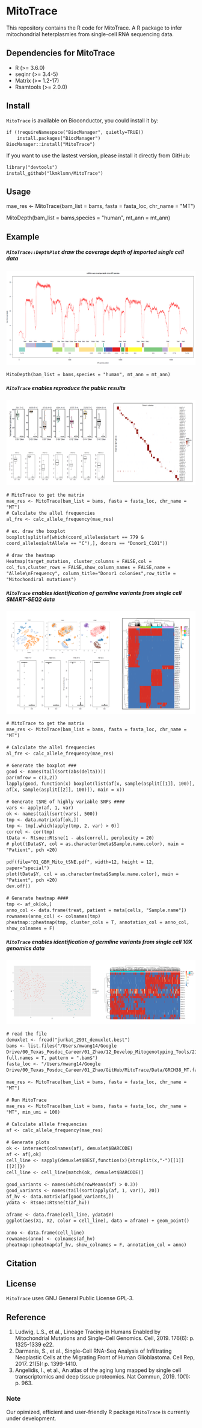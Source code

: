 # MitoTrace
This repository contains the R code for MitoTrace. A R package to infer mitochondrial heterplasmies from single-cell RNA sequencing data. 


## Dependencies for MitoTrace
* R (>= 3.6.0)
* seqinr (>= 3.4-5)
* Matrix (>= 1.2-17)
* Rsamtools (>= 2.0.0)


## Install

`MitoTrace` is available on Bioconductor, you could install it by:

```
if (!requireNamespace("BiocManager", quietly=TRUE))
    install.packages("BiocManager")
BiocManager::install("MitoTrace")
```
If you want to use the lastest version, please install it directly from GitHub:
```
library("devtools")
install_github("lkmklsmn/MitoTrace")
```


## Usage
mae_res <- MitoTrace(bam_list = bams, fasta = fasta_loc, chr_name = "MT")

MitoDepth(bam_list = bams,species = "human", mt_ann = mt_ann)
## Example

##### `MitoTrace::DepthPlot` draw the coverage depth of imported single cell data
![GitHub Logo](https://github.com/lkmklsmn/MitoTrace/blob/master/example/gene_bar_cov.png)
```
MitoDepth(bam_list = bams,species = "human", mt_ann = mt_ann)
```

##### `MitoTrace` enables reproduce the public results
![GitHub Logo](https://github.com/lkmklsmn/MitoTrace/blob/master/example/reproduce_result.png)
```
# MitoTrace to get the matrix
mae_res <- MitoTrace(bam_list = bams, fasta = fasta_loc, chr_name = "MT")
# Calculate the allel frequencies
al_fre <- calc_allele_frequency(mae_res)

# ex. draw the boxplot
boxplot(split(af[which(coord_alleles$start == 779 & coord_alleles$altAllele == "C"),], donors == "Donor1_C101"))

# draw the heatmap
Heatmap(target_mutation, cluster_columns = FALSE,col = col_fun,cluster_rows = FALSE,show_column_names = FALSE,name = "Allele\nFrequency", column_title="Donor1 colonies",row_title = "Mitochondiral mutations")

```


##### `MitoTrace` enables identification of germline variants from single cell SMART-SEQ2 data
![GitHub Logo](https://github.com/lkmklsmn/MitoTrace/blob/master/example/smart-seq2.png)
```
# MitoTrace to get the matrix
mae_res <- MitoTrace(bam_list = bams, fasta = fasta_loc, chr_name = "MT")

# Calculate the allel frequencies
al_fre <- calc_allele_frequency(mae_res)

# Generate the boxplot ###
good <- names(tail(sort(abs(delta))))
par(mfrow = c(3,2))
lapply(good, function(x) boxplot(list(af[x, sample(asplit[[1]], 100)], af[x, sample(asplit[[2]], 100)]), main = x))

# Generate tSNE of highly variable SNPs ####
vars <- apply(af, 1, var)
ok <- names(tail(sort(vars), 500))
tmp <- data.matrix(af[ok,])
tmp <- tmp[,which(apply(tmp, 2, var) > 0)]
correl <- cor(tmp)
tData <- Rtsne::Rtsne(1 - abs(correl), perplexity = 20)
# plot(tData$Y, col = as.character(meta$Sample.name.color), main = "Patient", pch =20)

pdf(file="01_GBM_Mito_tSNE.pdf", width=12, height = 12, paper="special")
plot(tData$Y, col = as.character(meta$Sample.name.color), main = "Patient", pch =20)
dev.off()

# Generate heatmap ####
tmp <- af_ok[ok,]
anno_col <- data.frame(treat, patient = meta[cells, "Sample.name"])
rownames(anno_col) <- colnames(tmp)
pheatmap::pheatmap(tmp, cluster_cols = T, annotation_col = anno_col, show_colnames = F)
```

##### `MitoTrace` enables identification of germline variants from single cell 10X genomics data
![GitHub Logo](https://github.com/lkmklsmn/MitoTrace/blob/master/example/10x_genomics.png)

```
# read the file
demuxlet <- fread("jurkat_293t_demuxlet.best")
bams <- list.files("/Users/mwang14/Google Drive/00_Texas_Posdoc_Career/01_Zhao/12_Develop_Mitogenotyping_Tools/21_read_10xGenomics/jurkat", full.names = T, pattern = ".bam$")
fasta_loc <- "/Users/mwang14/Google Drive/00_Texas_Posdoc_Career/01_Zhao/GitHub/MitoTrace/Data/GRCH38_MT.fa"

mae_res <- MitoTrace(bam_list = bams, fasta = fasta_loc, chr_name = "MT")
  
# Run MitoTrace
mae_res <- MitoTrace(bam_list = bams, fasta = fasta_loc, chr_name = "MT", min_umi = 100)

# Calculate allele frequencies
af <- calc_allele_frequency(mae_res)

# Generate plots
ok <- intersect(colnames(af), demuxlet$BARCODE)
af <- af[,ok]
cell_line <- sapply(demuxlet$BEST,function(x){strsplit(x,"-")[[1]][[2]]})
cell_line <- cell_line[match(ok, demuxlet$BARCODE)]

good_variants <- names(which(rowMeans(af) > 0.3))
good_variants <- names(tail(sort(apply(af, 1, var)), 20))
af_hv <- data.matrix(af[good_variants,])
ydata <- Rtsne::Rtsne(t(af_hv))

aframe <- data.frame(cell_line, ydata$Y)
ggplot(aes(X1, X2, color = cell_line), data = aframe) + geom_point()

anno <- data.frame(cell_line)
rownames(anno) <- colnames(af_hv)
pheatmap::pheatmap(af_hv, show_colnames = F, annotation_col = anno)
```

## Citation


## License
`MitoTrace` uses GNU General Public License GPL-3.

## Reference
1.	Ludwig, L.S., et al., Lineage Tracing in Humans Enabled by Mitochondrial Mutations and Single-Cell Genomics. Cell, 2019. 176(6): p. 1325-1339 e22.
2.	Darmanis, S., et al., Single-Cell RNA-Seq Analysis of Infiltrating Neoplastic Cells at the Migrating Front of Human Glioblastoma. Cell Rep, 2017. 21(5): p. 1399-1410.
3.	Angelidis, I., et al., An atlas of the aging lung mapped by single cell transcriptomics and deep tissue proteomics. Nat Commun, 2019. 10(1): p. 963.

### Note
Our opimized, efficient and user-friendly R package `MitoTrace` is currently under development.
